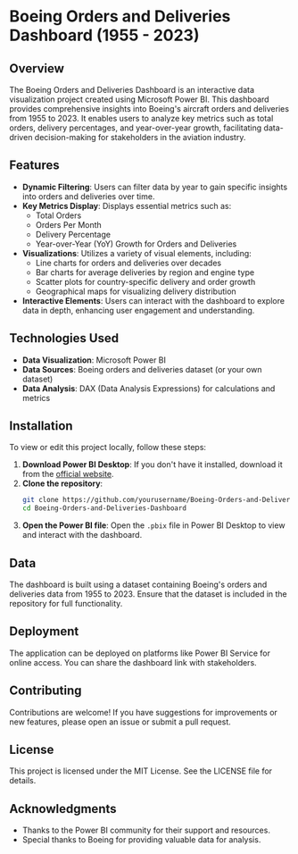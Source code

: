 # Boeing Orders and Deliveries Dashboard (1955 - 2023)

## Overview
The Boeing Orders and Deliveries Dashboard is an interactive data visualization project created using Microsoft Power BI. This dashboard provides comprehensive insights into Boeing's aircraft orders and deliveries from 1955 to 2023. It enables users to analyze key metrics such as total orders, delivery percentages, and year-over-year growth, facilitating data-driven decision-making for stakeholders in the aviation industry.

## Features
- **Dynamic Filtering**: Users can filter data by year to gain specific insights into orders and deliveries over time.
- **Key Metrics Display**: Displays essential metrics such as:
  - Total Orders
  - Orders Per Month
  - Delivery Percentage
  - Year-over-Year (YoY) Growth for Orders and Deliveries
- **Visualizations**: Utilizes a variety of visual elements, including:
  - Line charts for orders and deliveries over decades
  - Bar charts for average deliveries by region and engine type
  - Scatter plots for country-specific delivery and order growth
  - Geographical maps for visualizing delivery distribution
- **Interactive Elements**: Users can interact with the dashboard to explore data in depth, enhancing user engagement and understanding.

## Technologies Used
- **Data Visualization**: Microsoft Power BI
- **Data Sources**: Boeing orders and deliveries dataset (or your own dataset)
- **Data Analysis**: DAX (Data Analysis Expressions) for calculations and metrics

## Installation
To view or edit this project locally, follow these steps:

1. **Download Power BI Desktop**: If you don't have it installed, download it from the [official website](https://powerbi.microsoft.com/desktop/).
2. **Clone the repository**:
   ```bash
   git clone https://github.com/yourusername/Boeing-Orders-and-Deliveries-Dashboard.git
   cd Boeing-Orders-and-Deliveries-Dashboard
   ```
3. **Open the Power BI file**: Open the `.pbix` file in Power BI Desktop to view and interact with the dashboard.

## Data
The dashboard is built using a dataset containing Boeing's orders and deliveries data from 1955 to 2023. Ensure that the dataset is included in the repository for full functionality.

## Deployment
The application can be deployed on platforms like Power BI Service for online access. You can share the dashboard link with stakeholders.

## Contributing
Contributions are welcome! If you have suggestions for improvements or new features, please open an issue or submit a pull request.

## License
This project is licensed under the MIT License. See the LICENSE file for details.

## Acknowledgments
- Thanks to the Power BI community for their support and resources.
- Special thanks to Boeing for providing valuable data for analysis.
